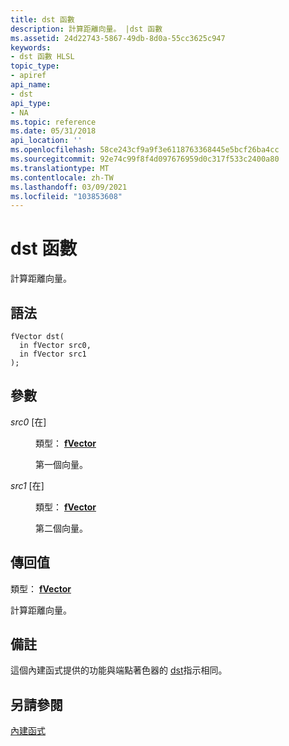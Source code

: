 ```yaml
---
title: dst 函數
description: 計算距離向量。 |dst 函數
ms.assetid: 24d22743-5867-49db-8d0a-55cc3625c947
keywords:
- dst 函數 HLSL
topic_type:
- apiref
api_name:
- dst
api_type:
- NA
ms.topic: reference
ms.date: 05/31/2018
api_location: ''
ms.openlocfilehash: 58ce243cf9a9f3e6118763368445e5bcf26ba4cc
ms.sourcegitcommit: 92e74c99f8f4d097676959d0c317f533c2400a80
ms.translationtype: MT
ms.contentlocale: zh-TW
ms.lasthandoff: 03/09/2021
ms.locfileid: "103853608"
---
```

# <a name="dst-function"></a>dst 函數

計算距離向量。

## <a name="syntax"></a>語法

``` syntax
fVector dst(
  in fVector src0,
  in fVector src1
);
```

## <a name="parameters"></a>參數

<dl> <dt>

*src0* \[在\]
</dt> <dd>

類型： **[fVector](dx-graphics-hlsl-vector.md)**

第一個向量。

</dd> <dt>

*src1* \[在\]
</dt> <dd>

類型： **[fVector](dx-graphics-hlsl-vector.md)**

第二個向量。

</dd> </dl>

## <a name="return-value"></a>傳回值

類型： **[fVector](dx-graphics-hlsl-vector.md)**

計算距離向量。

## <a name="remarks"></a>備註

這個內建函式提供的功能與端點著色器的 [dst](dst---vs.md)指示相同。

## <a name="see-also"></a>另請參閱

<dl> <dt>

[內建函式](dx-graphics-hlsl-intrinsic-functions.md)
</dt> </dl>

 

 




